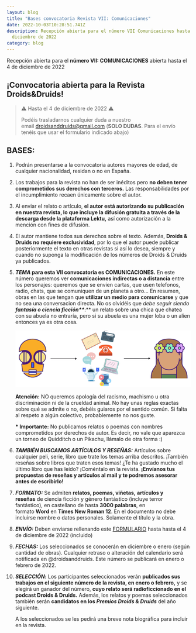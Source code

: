 ```yaml
---
layout: blog
title: "Bases convocatoria Revista VII: Comunicaciones"
date: 2022-10-03T10:28:51.741Z
description: Recepción abierta para el número VII Comunicaciones hasta el 4 de
  diciembre de 2022
category: blog
---
```

Recepción abierta para el **número VII: COMUNICACIONES** abierta hasta el 4 de diciembre de 2022

## ¡Convocatoria abierta para la Revista Droids&Druids!

> ⚠️ Hasta el 4 de diciembre de 2022 ⚠️
>
> Podéis trasladarnos cualquier duda a nuestro email [droidsanddruids@gmail.com](mailto:droidsanddruids@gmail.com) (**SOLO DUDAS**. Para el envío tenéis que usar el formulario indicado abajo)

## BASES:

1. Podrán presentarse a la convocatoria autores mayores de edad, de cualquier nacionalidad, residan o no en España.
2. Los trabajos para la revista no han de ser inéditos pero **no deben tener comprometidos sus derechos con terceros.** Las responsabilidades por el incumplimiento recaen únicamente sobre el autor.
3. Al enviar el relato o artículo, **el autor está autorizando su publicación en nuestra revista, lo que incluye la difusión gratuita a través de la descarga desde la plataforma Lektu,** así como autorización a la mención con fines de difusión.
4. El autor mantiene todos sus derechos sobre el texto. Además, **Droids & Druids no requiere exclusividad**, por lo que el autor puede publicar posteriormente el texto en otras revistas si así lo desea, siempre y cuando no suponga la modificación de los números de Droids & Druids ya publicados.
5. ***TEMA* para esta VII convocatoria es COMUNICACIONES.** En este número queremos ver **comunicaciones indirectas o a distancia** entre los personajes: queremos que se envien cartas, que usen telefonos, radio, chats, que se comuniquen de un planeta a otro... En resumen, obras en las que tengan que **utilizar un medio para comunicarse** y que no sea una conversacion directa. No os olvidéis que *debe seguir siendo **fantasía o ciencia ficción\*\****:\*\* un relato sobre una chica que chatea con su abuela no entraría, pero si su abuela es una mujer loba o un alien entonces ya es otra cosa.

   ![un droide a la izquierda enviando un mensaje por carta, radio, telefono, ordenador hasta el destinatario druida a la derecha](/public/images/screen-shot-2022-10-03-at-12.49.40-pm.png)

   **Atención:** NO queremos apología del racismo, machismo u otra discriminación ni de la crueldad animal. No hay unas reglas exactas sobre qué se admite o no, debéis guiaros por el sentido común. Si falta al respeto a algún colectivo, probablemente no nos guste.

   **\* Importante:** No publicamos relatos o poemas con nombres comprometidos por derechos de autor. Es decir, no vale que aparezca un torneo de Quidditch o un Pikachu, llámalo de otra forma :)
6. ***TAMBIÉN BUSCAMOS ARTÍCULOS Y RESEÑAS:*** Artículos sobre cualquier peli, serie, libro que trate los temas arriba descritos. ¡También reseñas sobre libros que traten esos temas! ¿Te ha gustado mucho el último libro que has leído? ¡Coméntalo en la revista. **¡Envíanos tus propuestas de reseñas y artículos al mail y te podremos asesorar antes de escribirlo!**
7. ***FORMATO:*** Se admiten **relatos, poemas, viñetas,** **artículos y reseñas** de ciencia ficción y género fantástico (incluye terror fantástico), en castellano de hasta **3000 palabras**, en formato **Word** en **Times New Roman 12**. En el documento no debe incluirse nombre o datos personales. Solamente el título y la obra.
8. ***ENVÍO:*** Deben enviarse rellenando este [FORMULARIO](https://forms.gle/XTYqTBhMuzwx62W26) hasta hasta el 4 de diciembre de 2022 (incluido)
9. ***FECHAS:*** Los seleccionados se conocerán en diciembre o enero (según cantidad de obras). Cualquier retraso o alteración del calendario será notificada en @droidsanddruids. Este número se publicará en enero o febrero de 2022.
10. ***SELECCIÓN*:** Los participantes seleccionados verán **publicados sus trabajos en el siguiente número de la revista, en enero o febrero,** y  se elegirá un ganador del número, **cuyo relato será radioficcionado en el podcast Droids & Druids.** Además, los relatos y poemas seleccionados también serán **candidatos en los *Premios Droids & Druids*** del año siguiente.

    A los seleccionados se les pedirá una breve nota biográfica para incluir en la revista.